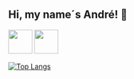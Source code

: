 ## Hi, my name´s André! 👋

<!--
**andredbatista/andredbatista** is a ✨ _special_ ✨ repository because its `README.md` (this file) appears on your GitHub profile.

Here are some ideas to get you started:

- 🔭 I’m currently working on ...
- 🌱 I’m currently learning ...
- 👯 I’m looking to collaborate on ...
- 🤔 I’m looking for help with ...
- 💬 Ask me about ...
- 📫 How to reach me: ...
- 😄 Pronouns: ...
- ⚡ Fun fact: ...
-->

<img src="https://skillicons.dev/icons?i=java" width="48">    <img src="https://skillicons.dev/icons?i=mongodb" width="48"> <i class="fa-brands fa-html5"></i>

[![Top Langs](https://github-readme-stats.vercel.app/api/top-langs/?username=andredbatista)](https://github.com/andredbatista/github-readme-stats)


            
          
